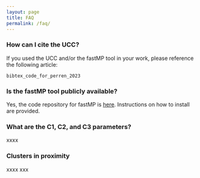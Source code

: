 ```yaml
---
layout: page
title: FAQ
permalink: /faq/
---
```


### How can I cite the UCC?

If you used the UCC and/or the fastMP tool in your work, please reference the
following article:

```
bibtex_code_for_perren_2023
```

### Is the fastMP tool publicly available?

Yes, the code repository for fastMP is [here](link_to_fastMP_repo). Instructions
on how to install are provided.

### What are the C1, C2, and C3 parameters?

xxxx

### Clusters in  proximity

xxxx xxx